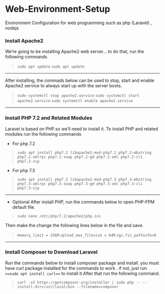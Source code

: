 # Web-Environment-Setup
Environment Configuration for web programming such as php (Laravel)  , nodejs

### Install Apache2
We’re going to be installing Apache2 web server… to do that, run the following commands 
> `sudo apt update`
`sudo apt update`
---------
After installing, the commads below can be used to stop, start and enable Apache2 service to always start up with the server boots.

> `sudo systemctl stop apache2.service`
`sudo systemctl start apache2.service`
`sudo systemctl enable apache2.service`
-------

### Install PHP 7.2 and Related Modules
Laravel is based on PHP.so we’ll need to install it. To install PHP and related modules run the following commands 

* For php 7.2
> `sudo apt install php7.2 libapache2-mod-php7.2 php7.2-mbstring php7.2-xmlrpc php7.2-soap php7.2-gd php7.2-xml php7.2-cli php7.2-zip` 

* For php 7.3
> `sudo apt install php7.3 libapache2-mod-php7.3 php7.3-mbstring php7.3-xmlrpc php7.3-soap php7.3-gd php7.3-xml php7.3-cli php7.3-zip`
------
* Optional
After install PHP, run the commands below to open PHP-FPM default file.
>	`sudo nano /etc/php/7.2/apache2/php.ini`

Then make the change the following lines below in the file and save.

> `memory_limit = 256M`
 `upload_max_filesize = 64M`
 `cgi.fix_pathinfo=0`
------
###  Install Composer to Download Laravel

Run the commands below to install composer package and install.
you must have curl package installed for the commands to work.. if not, just run `==sudo apt install curl==` to install it.After that run the following command.
> `curl -sS https://getcomposer.org/installer | sudo php -- --install-dir=/usr/local/bin --filename=composer`